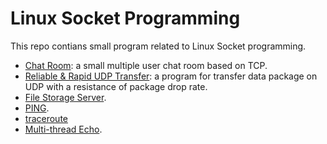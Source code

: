 Linux Socket Programming
========================

This repo contians small program related to Linux Socket programming.

* [Chat Room](./chat-room/): a small multiple user chat room based on TCP.
* [Reliable &amp; Rapid UDP Transfer](./reliable-rapid-udp-transfer/): a program for transfer data package on UDP with a resistance of package drop rate.
* [File Storage Server](./file-storage-server/).
* [PING](./ping/).
* [traceroute](./traceroute/)
* [Multi-thread Echo](./multi-thread-echo/).
